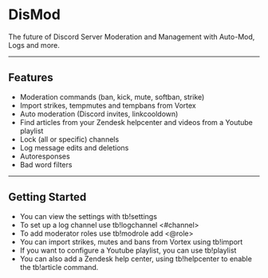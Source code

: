 # DisMod
The future of Discord Server Moderation and Management with Auto-Mod, Logs and more.

---

## Features
* Moderation commands (ban, kick, mute, softban, strike)
* Import strikes, tempmutes and tempbans from Vortex
* Auto moderation (Discord invites, linkcooldown)
* Find articles from your Zendesk helpcenter and videos from a Youtube playlist
* Lock (all or specific) channels
* Log message edits and deletions
* Autoresponses
* Bad word filters

---

## Getting Started
* You can view the settings with tb!settings
* To set up a log channel use tb!logchannel <#channel>
* To add moderator roles use tb!modrole add <@role>
* You can import strikes, mutes and bans from Vortex using tb!import
* If you want to configure a Youtube playlist, you can use tb!playlist <url>
* You can also add a Zendesk help center, using tb!helpcenter <url> to enable the tb!article command.
